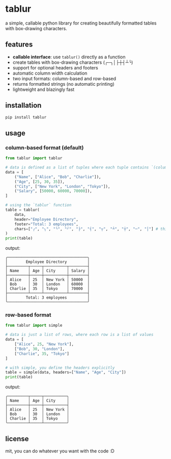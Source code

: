 # tablur

a simple, callable python library for creating beautifully formatted tables with box-drawing characters.

## features

- **callable interface**: use `tablur()` directly as a function
- create tables with box-drawing characters (╭─╮│├┼┤┴╰)
- support for optional headers and footers
- automatic column width calculation
- two input formats: column-based and row-based
- returns formatted strings (no automatic printing)
- lightweight and blazingly fast

## installation

```bash
pip install tablur
```

## usage

### column-based format (default)

```python
from tablur import tablur

# data is defined as a list of tuples where each tuple contains `(column_name, column_data)`
data = [
    ("Name", ["Alice", "Bob", "Charlie"]),
    ("Age", [25, 30, 35]),
    ("City", ["New York", "London", "Tokyo"]),
    ("Salary", [50000, 60000, 70000]),
]

# using the `tablur` function
table = tablur(
    data,
    header="Employee Directory",
    footer="Total: 3 employees",
    chars=["╭", "╮", "╰", "╯", "├", "┤", "┬", "┴", "┼", "─", "│"] # this is the default, make sure you use this format
)
print(table)
```

output:

```
╭───────────────────────────────────╮
│        Employee Directory         │
├─────────┬─────┬──────────┬────────┤
│ Name    │ Age │ City     │ Salary │
├─────────┼─────┼──────────┼────────┤
│ Alice   │ 25  │ New York │ 50000  │
│ Bob     │ 30  │ London   │ 60000  │
│ Charlie │ 35  │ Tokyo    │ 70000  │
├─────────┴─────┴──────────┴────────┤
│        Total: 3 employees         │
╰───────────────────────────────────╯
```

### row-based format

```python
from tablur import simple

# data is just a list of rows, where each row is a list of values
data = [
    ["Alice", 25, "New York"],
    ["Bob", 30, "London"],
    ["Charlie", 35, "Tokyo"]
]

# with simple, you define the headers explicitly
table = simple(data, headers=["Name", "Age", "City"])
print(table)
```

output:

```
╭─────────┬─────┬──────────╮
│ Name    │ Age │ City     │
├─────────┼─────┼──────────┤
│ Alice   │ 25  │ New York │
│ Bob     │ 30  │ London   │
│ Charlie │ 35  │ Tokyo    │
╰─────────┴─────┴──────────╯
```

## license

mit, you can do whatever you want with the code :D

